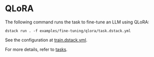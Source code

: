 # QLoRA

The following command runs the task to fine-tune an LLM using QLoRA:

```shell
dstack run . -f examples/fine-tuning/qlora/task.dstack.yml
```

See the configuration at [train.dstack.yml](train.dstack.yml).

For more details, refer to [tasks](https://dstack.ai/docs/tasks).